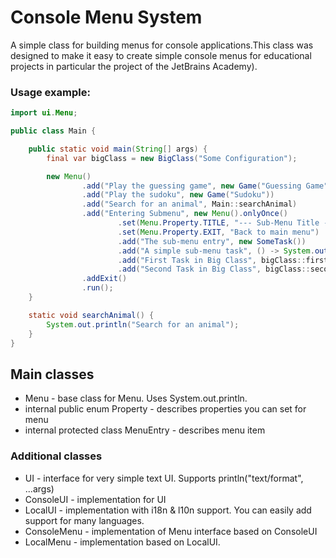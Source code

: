 # Console Menu System

A simple class for building menus for console applications.This class was designed to make it easy to create simple console menus for educational projects in particular the project of the JetBrains Academy).

### Usage example:

```java
import ui.Menu;

public class Main {

    public static void main(String[] args) {
        final var bigClass = new BigClass("Some Configuration");

        new Menu()
                .add("Play the guessing game", new Game("Guessing Game"))
                .add("Play the sudoku", new Game("Sudoku"))
                .add("Search for an animal", Main::searchAnimal)
                .add("Entering Submenu", new Menu().onlyOnce()
                        .set(Menu.Property.TITLE, "--- Sub-Menu Title ---")
                        .set(Menu.Property.EXIT, "Back to main menu")
                        .add("The sub-menu entry", new SomeTask())
                        .add("A simple sub-menu task", () -> System.out.println("A simple task"))
                        .add("First Task in Big Class", bigClass::firstTask)
                        .add("Second Task in Big Class", bigClass::secondTask))
                .addExit()
                .run();
    }

    static void searchAnimal() {
        System.out.println("Search for an animal");
    }
}            
```

## Main classes

- Menu - base class for Menu. Uses System.out.println.
- internal public enum Property - describes properties you can set for menu
- internal protected class MenuEntry -  describes menu item

### Additional classes

- UI - interface for very simple text UI. Supports println("text/format", ...args)
- ConsoleUI - implementation for UI
- LocalUI - implementation with i18n & l10n support. You can easily add support for many languages.
- ConsoleMenu - implementation of Menu interface based on ConsoleUI
- LocalMenu - implementation based on LocalUI. 

